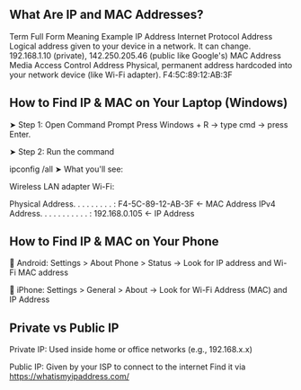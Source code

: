 ## What Are IP and MAC Addresses?
Term	Full Form	Meaning	Example
IP Address	Internet Protocol Address	Logical address given to your device in a network. It can change.	192.168.1.10 (private), 142.250.205.46 (public like Google's)
MAC Address	Media Access Control Address	Physical, permanent address hardcoded into your network device (like Wi-Fi adapter).	F4:5C:89:12:AB:3F
## How to Find IP & MAC on Your Laptop (Windows)
➤ Step 1: Open Command Prompt
Press Windows + R → type cmd → press Enter.

➤ Step 2: Run the command

ipconfig /all
➤ What you'll see:

Wireless LAN adapter Wi-Fi:

   Physical Address. . . . . . . . . : F4-5C-89-12-AB-3F   ← MAC Address
   IPv4 Address. . . . . . . . . . . : 192.168.0.105       ← IP Address
## How to Find IP & MAC on Your Phone
📱 Android:
Settings > About Phone > Status
→ Look for IP address and Wi-Fi MAC address

📱 iPhone:
Settings > General > About → Look for Wi-Fi Address (MAC) and IP Address
##  Private vs Public IP
Private IP: Used inside home or office networks (e.g., 192.168.x.x)

Public IP: Given by your ISP to connect to the internet
Find it via https://whatismyipaddress.com/